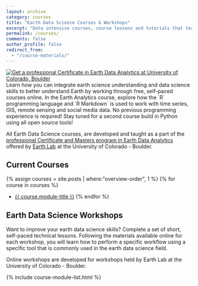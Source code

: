 ```yaml
---
layout: archive
category: courses
title: "Earth Data Science Courses & Workshops"
excerpt: "Data intensive courses, course lessons and tutorials that teach scientific programming, reproducible open science workflows and general scientific data skills. "
permalink: /courses/
comments: false
author_profile: false
redirect_from:
  - "/course-materials/"
---
```



<div class = "prof-cert-wrapper">
<div id = "right">
<a href="http://bit.ly/2jc5SXy" target="_blank"><img src="{{ site.url }}/images/earth-data-analytics-professional-certificate-banner.png" alt="Get a professional Certificate in Earth Data Analytics at University of Colorado, Boulder"></a></div>
<div id = "left" markdown="1">Learn how you can integrate earth science understanding and
data science skills to better understand Earth by working through free,
self-paced courses online. In the Earth Analytics course, explore how the
`R` programming language and `R Markdown` is used to work with time series, GIS,
remote sensing and social media data. No previous programming experience is
required! Stay tuned for a second course build in Python using all open source
tools!

All Earth Data Science courses, are developed and taught as a part of the
<a href="https://www.colorado.edu/earthlab/earth-data-analytics-foundations-professional-certificate" target="_blank">professional Certificate and Masters program in Earth Data Analytics</a>
offered by <a href="https://www.colorado.edu/earthlab" target = "_blank">Earth Lab</a> at the University of Colorado - Boulder.
</div>

</div>

## Current Courses

{% assign courses = site.posts | where:"overview-order", 1 %}
{% for course in courses %}
* <a href="{{ site.url }}{{ course.permalink }}">{{ course.module-title }}</a>
{% endfor %}

## Earth Data Science Workshops

Want to improve your earth data science skills? Complete a set of short,
self-paced technical lessons. Following the materials available online for each
workshop, you will learn how to perform a specific workflow using a specific tool
that is commonly used in the earth data science field.

Online workshops are developed for workshops held by Earth Lab at the University
of Colorado - Boulder.

{% include course-module-list.html %}
